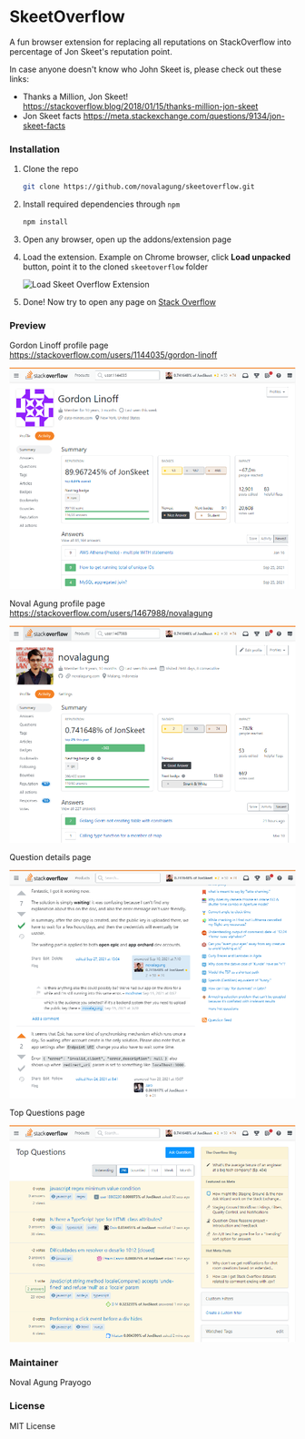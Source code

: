 # SkeetOverflow

A fun browser extension for replacing all reputations on StackOverflow into percentage of Jon Skeet's reputation point.

In case anyone doesn't know who John Skeet is, please check out these links:

- Thanks a Million, Jon Skeet! https://stackoverflow.blog/2018/01/15/thanks-million-jon-skeet
- Jon Skeet facts https://meta.stackexchange.com/questions/9134/jon-skeet-facts

### Installation

1. Clone the repo

    ```bash
    git clone https://github.com/novalagung/skeetoverflow.git
    ```

1. Install required dependencies through `npm`

    ```js
    npm install
    ```

1. Open any browser, open up the addons/extension page

1. Load the extension. Example on Chrome browser, click **Load unpacked** button, point it to the cloned `skeetoverflow` folder

    <img src="https://raw.githubusercontent.com/novalagung/skeetoverflow/master/images/image0.png" alt="Load Skeet Overflow Extension" style="width: 400px;">

1. Done! Now try to open any page on [Stack Overflow](https://stackoverflow.com)

### Preview

Gordon Linoff profile page https://stackoverflow.com/users/1144035/gordon-linoff

![Skeet Overflow 1](https://raw.githubusercontent.com/novalagung/skeetoverflow/master/images/image1.png)

Noval Agung profile page https://stackoverflow.com/users/1467988/novalagung

![Skeet Overflow 2](https://raw.githubusercontent.com/novalagung/skeetoverflow/master/images/image2.png)

Question details page

![Skeet Overflow 3](https://raw.githubusercontent.com/novalagung/skeetoverflow/master/images/image3.png)

Top Questions page 

![Skeet Overflow 4](https://raw.githubusercontent.com/novalagung/skeetoverflow/master/images/image4.png)

### Maintainer

Noval Agung Prayogo

### License

MIT License
